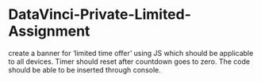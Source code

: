 # DataVinci-Private-Limited-Assignment
create a banner for ‘limited time offer’ using JS which should be applicable to all devices.    Timer should reset after countdown goes to zero.   The code should be able to be inserted through console.
